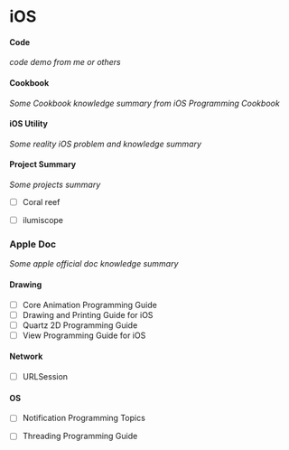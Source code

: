 
# iOS

#### Code 
*code demo from me or others*

#### Cookbook
*Some Cookbook knowledge summary from iOS Programming Cookbook*

#### iOS Utility
*Some reality iOS problem and knowledge summary*

#### Project Summary
*Some projects summary*

* [ ] Coral reef
* [ ] ilumiscope



### Apple Doc
*Some apple official doc knowledge summary*

#### Drawing
* [ ] Core Animation Programming Guide
* [ ] Drawing and Printing Guide for iOS
* [ ] Quartz 2D Programming Guide
* [ ] View Programming Guide for iOS

#### Network

* [ ] URLSession

#### OS

* [ ] Notification Programming Topics
* [ ] Threading Programming Guide






